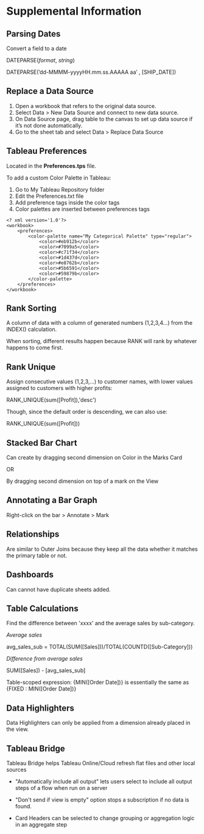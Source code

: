 # Supplemental Information

## Parsing Dates

Convert a field to a date

DATEPARSE(*format*, *string*)

DATEPARSE(’dd-MMMM-yyyyHH.mm.ss.AAAAA aa’ , [SHIP_DATE])


## Replace a Data Source

1. Open a workbook that refers to the original data source.
2. Select Data > New Data Source and connect to new data source.
3. On Data Source page, drag table to the canvas to set up data source if it’s not done automatically.
4. Go to the sheet tab and select Data > Replace Data Source

## Tableau Preferences

Located in the **Preferences.tps** file.

To add a custom Color Palette in Tableau:

1. Go to My Tableau Repository folder
2. Edit the Preferences.txt file
3. Add preference tags inside the color tags
4. Color palettes are inserted between preferences tags

```
<? xml version='1.0'?>
<workbook>
	<preferences>
		<color-palette name="My Categorical Palette" type="regular">
			<color>#eb912b</color>
			<color>#7099a5</color>
			<color>#c71f34</color>
			<color>#1d437d</color>
			<color>#e8762b</color>
			<color>#5b6591</color>
			<color>#59879b</color>
		</color-palette>
	</preferences>
</workbook>
```

## Rank Sorting

A column of data with a column of generated numbers (1,2,3,4...) from the INDEX() calculation.

When sorting, different results happen because RANK will rank by whatever happens to come first.

## Rank Unique

Assign consecutive values (1,2,3,...) to customer names, with lower values assigned to customers with higher profits: 

RANK_UNIQUE(sum([Profit]),'desc')

Though, since the default order is descending, we can also use:

RANK_UNIQUE(sum([Profit]))

## Stacked Bar Chart

Can create by dragging second dimension on Color in the Marks Card

OR

By dragging second dimension on top of a mark on the View

## Annotating a Bar Graph

Right-click on the bar > Annotate > Mark

## Relationships

Are similar to Outer Joins because they keep all the data whether it matches the primary table or not.

## Dashboards

Can cannot have duplicate sheets added.

## Table Calculations

Find the difference between 'xxxx' and the average sales by sub-category.

*Average sales*

avg_sales_sub = TOTAL(SUM([Sales]))/TOTAL(COUNTD([Sub-Category]))

*Difference from average sales*

SUM([Sales]) - [avg_sales_sub]

Table-scoped expression: {MIN([Order Date])} is essentially the same as {FIXED : MIN([Order Date])}

## Data Highlighters

Data Highlighters can only be applied from a dimension already placed in the view.

## Tableau Bridge

Tableau Bridge helps Tableau Online/Cloud refresh flat files and other local sources

- "Automatically include all output" lets users select to include all output steps of a flow when run on a server

- "Don't send if view is empty" option stops a subscription if no data is found.

- Card Headers can be selected to change grouping or aggregation logic in an aggregate step